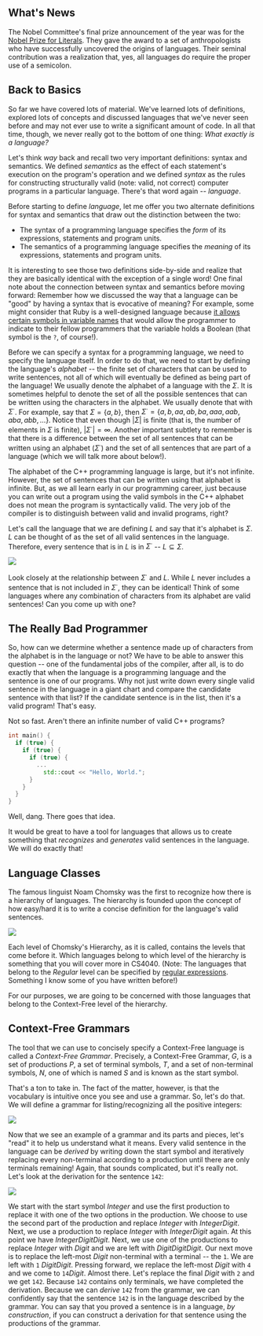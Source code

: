 ## What's News
The Nobel Committee's final prize announcement of the year was for the [Nobel Prize for Literals](https://www.nobelprize.org/prizes/lists/all-nobel-prizes-in-literature/). They gave the award to a set of anthropologists who have successfully uncovered the origins of languages. Their seminal contribution was a realization that, yes, all languages do require the proper use of a semicolon.

## Back to Basics
So far we have covered lots of material. We've learned lots of definitions, explored lots of concepts and discussed languages that we've never seen before and may not ever use to write a significant amount of code. In all that time, though, we never really got to the bottom of one thing: _What exactly is a language?_

Let's think _way_ back and recall two very important definitions: syntax and semantics. We defined _semantics_ as the effect of each statement's execution on the program's operation and we defined _syntax_ as the rules for constructing structurally valid (note: valid, not correct) computer programs in a particular language. There's that word again -- _language_.

Before starting to define _language_, let me offer you two alternate definitions for syntax and semantics that draw out the distinction between the two:

*   The syntax of a programming language specifies the _form_ of its expressions, statements and program units.
*   The semantics of a programming language specifies the _meaning_ of its expressions, statements and program units.

It is interesting to see those two definitions side-by-side and realize that they are basically identical with the exception of a single word! One final note about the connection between syntax and semantics before moving forward: Remember how we discussed the way that a language can be "good" by having a syntax that is evocative of meaning? For example, some might consider that Ruby is a well-designed language because [it allows certain symbols in variable names](https://stackoverflow.com/questions/1345843/what-does-the-question-mark-at-the-end-of-a-method-name-mean-in-ruby) that would allow the programmer to indicate to their fellow programmers that the variable holds a Boolean (that symbol is the `?`, of course!).

Before we can specify a syntax for a programming language, we need to specify the language itself. In order to do that, we need to start by defining the language's _alphabet_ -- the finite set of characters that can be used to write sentences, not all of which will eventually be defined as being part of the language! We usually denote the alphabet of a language with the $\Sigma$. It is sometimes helpful to denote the set of all the possible sentences that can be written using the characters in the alphabet. We usually denote that with $\Sigma^{\cdot}$. For example, say that $\Sigma=\{a, b\}$, then $\Sigma^{\cdot}=\{a, b, aa, ab, ba, aaa, aab, aba, abb, \ldots \}$. Notice that even though $|\Sigma|$ is finite (that is, the number of elements in $\Sigma$ is finite), $|\Sigma^{\cdot}|=\infty$. Another important subtlety to remember is that there is a difference between the set of all sentences that can be written using an alphabet ($\Sigma^{\cdot}$) and the set of all sentences that are part of a language (which we will talk more about below!).

The alphabet of the C++ programming language is large, but it's not infinite. However, the set of sentences that can be written using that alphabet is infinite. But, as we all learn early in our programming career, just because you can write out a program using the valid symbols in the C++ alphabet does not mean the program is syntactically valid. The very job of the compiler is to distinguish between valid and invalid programs, right?

Let's call the language that we are defining $L$ and say that it's alphabet is $\Sigma$. $L$ can be thought of as the set of all valid sentences in the language. Therefore, every sentence that is in $L$ is in $\Sigma^{\cdot}$ -- $L \subseteq \Sigma$.

![](./graphics/LIsASubsetOfE.png)

Look closely at the relationship between $\Sigma^{\cdot}$ and $L$. While $L$ never includes a sentence that is not included in $\Sigma^{\cdot}$, they can be identical! Think of some languages where any combination of characters from its alphabet are valid sentences! Can you come up with one?

## The Really Bad Programmer

So, how can we determine whether a sentence made up of characters from the alphabet is in the language or not? We have to be able to answer this question -- one of the fundamental jobs of the compiler, after all, is to do exactly that when the language is a programming language and the sentence is one of our programs. Why not just write down every single valid sentence in the language in a giant chart and compare the candidate sentence with that list? If the candidate sentence is in the list, then it's a valid program! That's easy.

Not so fast. Aren't there an infinite number of valid C++ programs?

```C++
int main() {
  if (true) {
    if (true) {
      if (true) {
        ...
          std::cout << "Hello, World.";
      }   
    } 
  } 
} 
```

Well, dang. There goes that idea.

It would be great to have a tool for languages that allows us to create something that _recognizes_ and _generates_ valid sentences in the language. We will do exactly that!

## Language Classes

The famous linguist Noam Chomsky was the first to recognize how there is a hierarchy of languages. The hierarchy is founded upon the concept of how easy/hard it is to write a concise definition for the language's valid sentences.

![](./graphics/ChomskyHierarchy.png)

Each level of Chomsky's Hierarchy, as it is called, contains the levels that come before it. Which languages belong to which level of the hierarchy is something that you will cover more in CS4040. (Note: The languages that belong to the _Regular_ level can be specified by [regular expressions](https://en.wikipedia.org/wiki/Regular_expression). Something I know some of you have written before!)

For our purposes, we are going to be concerned with those languages that belong to the Context-Free level of the hierarchy.

## Context-Free Grammars

The tool that we can use to concisely specify a Context-Free language is called a _Context-Free Grammar_. Precisely, a Context-Free Grammar, $G$, is a set of productions $P$, a set of terminal symbols, $T$, and a set of non-terminal symbols, $N$, one of which is named $S$ and is known as the start symbol.

That's a ton to take in. The fact of the matter, however, is that the vocabulary is intuitive once you see and use a grammar. So, let's do that. We will define a grammar for listing/recognizing all the positive integers:

![](./graphics/IntegerGrammarTerminologyLabeled.png)

Now that we see an example of a grammar and its parts and pieces, let's "read" it to help us understand what it means. Every valid sentence in the language can be _derived_ by writing down the start symbol and iteratively replacing every non-terminal according to a production until there are only terminals remaining! Again, that sounds complicated, but it's really not. Let's look at the derivation for the sentence `142`:

![](./graphics/IntegerGrammarDerivation.png)

We start with the start symbol $Integer$ and use the first production to replace it with one of the two options in the production. We choose to use the second part of the production and replace $Integer$ with $Integer Digit$. Next, we use a production to replace $Integer$ with $Integer Digit$ again. At this point we have $Integer Digit Digit$. Next, we use one of the productions to replace $Integer$ with $Digit$ and we are left with $Digit Digit Digit$. Our next move is to replace the left-most $Digit$ non-terminal with a terminal -- the `1`. We are left with `1` $Digit Digit$. Pressing forward, we replace the left-most $Digit$ with `4` and we come to `14`$Digit$. Almost there. Let's replace the final $Digit$ with `2` and we get `142`. Because `142` contains only terminals, we have completed the derivation. Because we can $derive$ `142` from the grammar, we can confidently say that the sentence `142` is in the language described by the grammar. You can say that you proved a sentence is in a language, _by construction_, if you can construct a derivation for that sentence using the productions of the grammar.